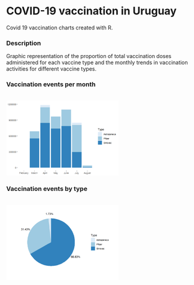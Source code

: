 # COVID-19 vaccination in Uruguay

Covid 19 vaccination charts created with R.

### Description

Graphic representation of the proportion of total vaccination doses administered for each vaccine type and the monthly trends in vaccination activities for different vaccine types.

### Vaccination events per month
<br><img src="covid19_vaccination_img_bar_chart.png" alt="Vaccination events per month" style="max-width: 300px;">

### Vaccination events by type
<br><img src="covid19_vaccination_img_pie_chart.png" alt="Vaccination events by type" style="max-width: 300px;">